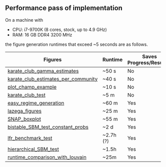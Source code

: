 ## Performance pass of implementation

On a machine with

 - CPU: i7-9700K (8 cores, stock, up to 4.9 GHz)
 - RAM: 16 GB DDR4 3200 MHz

the figure generation runtimes that exceed ~5 seconds are as follows.

| Figures | Runtime | Saves Progress/Results? |
|---------|---------|-----------------|
| [karate_club_gamma_estimates](experiments/karate_club_gamma_estimates/karate_club_gamma_estimates.py) | ~50 s | No
| [karate_club_estimates_per_community](experiments/karate_club_gamma_estimates/karate_club_estimates_per_community.py) | ~40 s | No
| [plot_champ_example](experiments/example_figures/plot_champ_example.py) | ~10 s | No
| [karate_club_test](experiments/karate_club_test/karate_club_test.py) | ~5 m | No
| [easy_regime_generation](experiments/synthetic_easy_regime/easy_regime_generation.py) | ~60 m | Yes
| [lazega_figures](experiments/lazega_law_firm/lazega_figures.py) | ~25 m | Yes
| [SNAP_boxplot](experiments/social_networks/SNAP_boxplot.py) | ~55 m | Yes
| [bistable_SBM_test_constant_probs](experiments/bistable_SBM/bistable_SBM_test_constant_probs.py) | ~2 d | Yes
| [lfr_benchmark_test](experiments/lfr_benchmark_test/lfr_benchmark_test.py) | ~2.7h (?) | Yes
| [hierarchical_SBM_test](experiments/hierarchical_SBM_test/hierarchical_SBM_test.py) | ~1.5h | Yes
| [runtime_comparison_with_louvain](experiments/miscellaneous_tests/runetime_comparison_with_louvain.py) | ~25m | Yes